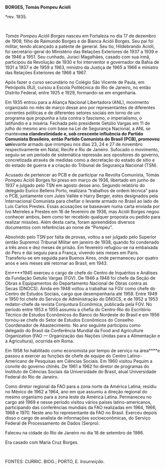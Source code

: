 **BORGES, Tomás Pompeu Acióli**

\*rev. 1935.

 

*Tomás Pompeu Acióli Borges* nasceu em Fortaleza no dia 17 de dezembro
de 1908, filho de Raimundo Borges e de Bianca Acióli Borges. Seu pai foi
militar, tendo alcançado a patente de general. Seu tio, Hildebrando
Acióli, foi secretário-geral do Ministério das Relações Exteriores de
1937 a 1939 e de 1946 a 1951. Seu cunhado, Juraci Magalhães, casado com
sua irmã, participou da Revolução de 1930 e foi interventor e governador
da Bahia de 1931 a 1937 e de 1959 a 1963, ministro da Justiça de 1965 a
1966 e ministro das Relações Exteriores de 1966 a 1967.

Após fazer o curso secundário no Colégio São Vicente de Paula, em
Petrópolis (RJ), cursou a Escola Politécnica do Rio de Janeiro, no então
Distrito Federal, entre 1925 e 1929, formando-se em engenharia.

Em 1935 entrou para a Aliança Nacional Libertadora (ANL), movimento
organizado no mês de março desse ano por representantes de diferentes
correntes políticas e de diferentes setores sociais em torno de um
programa que propunha a luta contra o fascismo, o imperialismo, o
latifúndio e a miséria. Fechada pelo presidente Getúlio Vargas em 11 de
julho do mesmo ano com base na Lei de Segurança Nacional, a ANL se
manteve****na clandestinidade e, sob crescente influência do Partido
Comunista Brasileiro, então Partido Comunista do Brasil (PCB), promoveu
um****levante armado que irrompeu nos dias 23, 24 e 27 de novembro
respectivamente em Natal, Recife e Rio de Janeiro. Sufocado o movimento,
seguiu-se um período de sistemática repressão aos opositores do governo,
concretizada através de medidas como a decretação do estado de sítio e
do estado de guerra e a criação do Tribunal de Segurança Nacional (TSN).

Acusado de pertencer ao PCB e de participar na Revolta Comunista, Tomás
Pompeu Acióli Borges foi preso em março de 1936, libertado em junho de
1937 e julgado pelo TSN em agosto desse ano. Segundo relatório do
delegado Eurico Bellens Porto, realizara “trabalhos de ordem técnica”
para o PCB, juntamente com Jules Vallée e Harry Berger, estes designados
pela Internacional Comunista para chefiar o levante armado no Brasil ao
lado de Luís Carlos Prestes. Essas acusações se baseavam numa carta
enviada por Ivo Meireles a Prestes em 16 de fevereiro de 1936, mas
Acióli Borges negou conhecer ambos, bem como ter recebido qualquer
proposta ou pedido para realizar missões. Além desta carta, foram
apreendidos diversos documentos com referências ao nome de “Pompeu”.

Absolvido pelo TSN por falta de provas, voltou a ser julgado pelo
Superior (então Supremo) Tribunal Militar em janeiro de 1938, quando foi
condenado a três anos e dez meses de prisão. Em fevereiro refugiou-se na
embaixada do Peru e daí seguiu para a França, vivendo seis meses em
Paris. Transferiu-se em seguida para Buenos Aires, onde permaneceu por
quatro anos e seis meses até retornar ao Brasil, em 1943.

Em****1945 exerceu o cargo de chefe do Centro de Inquéritos e Análises
da Fundação Getulio Vargas (FGV). De 1946 a 1948 foi chefe da Seção de
Obras e Equipamentos do Departamento Nacional de Obras contra as Secas
(DNOCS). Ainda em 1948 voltou a trabalhar na FGV como chefe do Centro de
Estudos Sociais, cargo que desempenharia até 1958. Entre 1949 e 1950 foi
chefe do Serviço de Administração do DNOCS, e de 1952 a 1953
redator-chefe da revista Conjuntura Econômica, publicada pela FGV. No
período entre 1953 e 1955 assumiu a chefia do Centro-Rio do Escritório
Técnico de Estudos Econômicos do Banco do Nordeste do Brasil e em 1956
tornou-se chefe do Setor de Estudos Econômicos do Conselho Coordenador
de Abastecimento. No ano seguinte participou como delegado do Brasil da
Conferência Mundial da Food and Agriculture Organization (FAO —
Organização das Nações Unidas para a Alimentação e a Agricultura),
ocorrida em Roma.

Em 1958 foi habilitado como economista por tempo de serviço na área****e
passou a exercer as funções de chefe de equipe do Centro
Latino-Americano de Pesquisas em Ciências Sociais. Em 1960 visitou
Pequim a convite do governo chinês. De 1961 a 1962 foi diretor de
programas do Instituto de Ciências Sociais da Universidade do Brasil,
atual Universidade Federal do Rio de Janeiro.

Como diretor regional da FAO para a zona norte da América Latina,
residiu no México de 1962 a 1964, ano em que assumiu a direção regional
do mesmo organismo para a zona leste da América Latina. Permaneceu no
cargo até 1969 e nesse período visitou vários países latino-americanos,
participando das conferências mundiais da FAO realizadas em 1964, 1966,
1968 e 1970. Neste ano foi representante da FAO no Brasil. Exerceu
depois disso o cargo de analista de informações socioeconômicas, do
Serviço Federal de Processamento de Dados (Serpro).

Faleceu na cidade do Rio de Janeiro no dia 18 de setembro de 1986.

Era casado com Maria Cruz Borges.

 

FONTES: CURRIC. BIOG.; PORTO, E. *Insurreição*.

 
